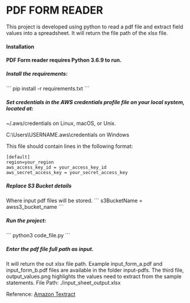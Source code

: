 <h1>PDF FORM READER</h1>

This project is developed using python to read a pdf file and extract field values into a spreadsheet.
It will return the file path of the xlsx file.

<h4>Installation<h4>
PDF Form reader requires Python 3.6.9 to run.

<h5>Install the requirements:</h5>
```
pip install -r requirements.txt
```

<h5>Set credentials in the AWS credentials profile file on your local system, located at:</h5>
~/.aws/credentials on Linux, macOS, or Unix.

C:\Users\USERNAME\.aws\credentials on Windows

This file should contain lines in the following format:
```
[default]
region=your_region
aws_access_key_id = your_access_key_id
aws_secret_access_key = your_secret_access_key
```

<h5>Replace S3 Bucket details</h5>
Where input pdf files will be stored.
```
s3BucketName = awss3_bucket_name
```

<h5>Run the project:</h5>
```
python3 code_file.py
```

<h5>Enter the pdf file full path as input.</h5>

It will return the out xlsx file path.
Example input_form_a.pdf and input_form_b.pdf files are available in the folder input-pdfs.
The third file, output_values.png highlights the values need to extract from the sample statements.
File Path: ./input_sheet_output.xlsx

Reference: [Amazon Textract](https://docs.aws.amazon.com/textract/latest/dg/what-is.html)

